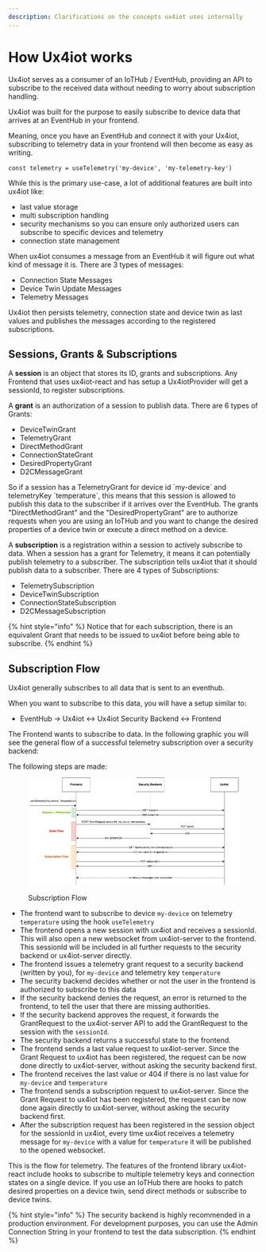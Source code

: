 ```yaml
---
description: Clarifications on the concepts ux4iot uses internally
---
```


# How Ux4iot works

Ux4iot serves as a consumer of an IoTHub / EventHub, providing an API to subscribe to the received data without needing to worry about subscription handling.

Ux4iot was built for the purpose to easily subscribe to device data that arrives at an EventHub in your frontend.

Meaning, once you have an EventHub and connect it with your Ux4iot, subscribing to telemetry data in your frontend will then become as easy as writing.

```
const telemetry = useTelemetry('my-device', 'my-telemetry-key')
```

While this is the primary use-case, a lot of additional features are built into ux4iot like:

* last value storage
* multi subscription handling
* security mechanisms so you can ensure only authorized users can subscribe to specific devices and telemetry
* connection state management

When ux4iot consumes a message from an EventHub it will figure out what kind of message it is. There are 3 types of messages:

* Connection State Messages
* Device Twin Update Messages
* Telemetry Messages

Ux4iot then persists telemetry, connection state and device twin as last values and publishes the messages according to the registered subscriptions.

## Sessions, Grants & Subscriptions

A **session** is an object that stores its ID, grants and subscriptions. Any Frontend that uses ux4iot-react and has setup a Ux4iotProvider will get a sessionId, to register subscriptions.

A **grant** is an authorization of a session to publish data. There are 6 types of Grants:

* DeviceTwinGrant&#x20;
* TelemetryGrant&#x20;
* DirectMethodGrant&#x20;
* ConnectionStateGrant&#x20;
* DesiredPropertyGrant&#x20;
* D2CMessageGrant

So if a session has a TelemetryGrant for device id \`my-device\` and telemetryKey \`temperature\`, this means that this session is allowed to publish this data to the subscriber if it arrives over the EventHub. The grants "DirectMethodGrant" and the "DesiredPropertyGrant" are to authorize requests when you are using an IoTHub and you want to change the desired properties of a device twin or execute a direct method on a device.

A **subscription** is a registration within a session to actively subscribe to data. When a session has a grant for Telemetry, it means it can potentially publish telemetry to a subscriber. The subscription tells ux4iot that it should publish data to a subscriber. There are 4 types of Subscriptions:

* TelemetrySubscription
* DeviceTwinSubscription
* ConnectionStateSubscription
* D2CMessageSubscription

{% hint style="info" %}
Notice that for each subscription, there is an equivalent Grant that needs to be issued to ux4iot before being able to subscribe.
{% endhint %}

## Subscription Flow

Ux4iot generally subscribes to all data that is sent to an eventhub.

When you want to subscribe to this data, you will have a setup similar to:

* EventHub -> Ux4iot <-> Ux4iot Security Backend <-> Frontend

The Frontend wants to subscribe to data. In the following graphic you will see the general flow of a successful telemetry subscription over a security backend:

The following steps are made:

<figure><img src=".gitbook/assets/ux4iot subscription flow.drawio.png" alt=""><figcaption><p>Subscription Flow</p></figcaption></figure>

* The frontend want to subscribe to device `my-device` on telemetry `temperature` using the hook `useTelemetry`
* The frontend opens a new session with ux4iot and receives a sessionId. This will also open a new websocket from ux4iot-server to the frontend. This sessionId will be included in all further requests to the security backend or ux4iot-server directly.
* The frontend issues a telemetry grant request to a security backend (written by you), for `my-device` and telemetry key `temperature`
* The security backend decides whether or not the user in the frontend is authorized to subscribe to this data
* If the security backend denies the request, an error is returned to the frontend, to tell the user that there are missing authorities.
* If the security backend approves the request, it forwards the GrantRequest to the ux4iot-server API to add the GrantRequest to the session with the `sessionId`.
* The security backend returns a successful state to the frontend.
* The frontend sends a last value request to ux4iot-server. Since the Grant Request to ux4iot has been registered, the request can be now done directly to ux4iot-server, without asking the security backend first.
* The frontend receives the last value or 404 if there is no last value for `my-device` and `temperature`
* The frontend sends a subscription request to ux4iot-server. Since the Grant Request to ux4iot has been registered, the request can be now done again directly to ux4iot-server, without asking the security backend first.
* After the subscription request has been registered in the session object for the sessionId in ux4iot, every time ux4iot receives a telemetry message for `my-device` with a value for `temperature` it will be published to the opened websocket.&#x20;

This is the flow for telemetry. The features of the frontend library ux4iot-react include hooks to subscribe to multiple telemetry keys and connection states on a single device. If you use an IoTHub there are hooks to patch desired properties on a device twin, send direct methods or subscribe to device twins.

{% hint style="info" %}
The security backend is highly recommended in a production environment. For development purposes, you can use the Admin Connection String in your frontend to test the data subscription.
{% endhint %}
